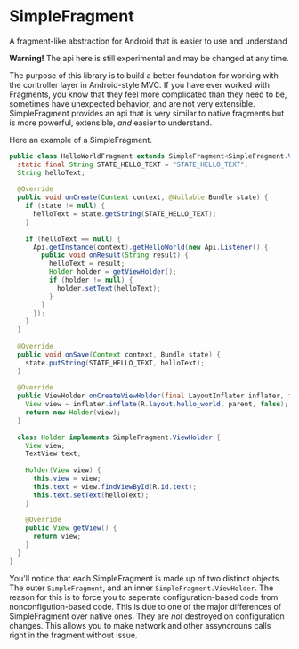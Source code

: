 # SimpleFragment
A fragment-like abstraction for Android that is easier to use and understand

**Warning!** The api here is still experimental and may be changed at any time.

The purpose of this library is to build a better foundation for working with the controller layer in Android-style MVC. If you have ever worked with Fragments, you know that they feel more complicated than they need to be, sometimes have unexpected behavior, and are not very extensible. SimpleFragment provides an api that is very similar to native fragments but is more powerful, extensible, _and_ easier to understand.

Here an example of a SimpleFragment.
```java
public class HelloWorldFragment extends SimpleFragment<SimpleFragment.ViewHolder> {
  static final String STATE_HELLO_TEXT = "STATE_HELLO_TEXT";
  String helloText;
  
  @Override
  public void onCreate(Context context, @Nullable Bundle state) {
    if (state != null) {
      helloText = state.getString(STATE_HELLO_TEXT);
    }
  
    if (helloText == null) {
      Api.getInstance(context).getHelloWorld(new Api.Listener() {
        public void onResult(String result) {
          helloText = result;
          Holder holder = getViewHolder();
          if (holder != null) {
            holder.setText(helloText);
          }
        }
      });
    }
  }
    
  @Override
  public void onSave(Context context, Bundle state) {
    state.putString(STATE_HELLO_TEXT, helloText);
  }
  
  @Override
  public ViewHolder onCreateViewHolder(final LayoutInflater inflater, final ViewGroup parent) {
    View view = inflater.inflate(R.layout.hello_world, parent, false);
    return new Holder(view);
  }
  
  class Holder implements SimpleFragment.ViewHolder {
    View view;
    TextView text;
    
    Holder(View view) {
      this.view = view;
      this.text = view.findViewById(R.id.text);
      this.text.setText(helloText);
    }
  
    @Override
    public View getView() {
      return view;
    }
  }
}
```

You'll notice that each SimpleFragment is made up of two distinct objects. The outer `SimpleFragment`, and an inner `SimpleFragment.ViewHolder`. The reason for this is to force you to seperate configuration-based code from nonconfigution-based code. This is due to one of the major differences of SimpleFragment over native ones. They are _not_ destroyed on configuration changes. This allows you to make network and other assyncrouns calls right in the fragment without issue.
